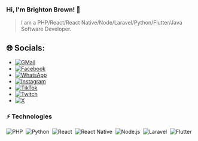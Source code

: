 ### Hi, I'm Brighton Brown! 👋
> I am a PHP/React/React Native/Node/Laravel/Python/Flutter/Java Software Developer.

## 🌐 Socials:
- [![GMail](https://img.shields.io/badge/GMail-%23FF0000.svg?logo=GMail&logoColor=white)](mailto:brizziehh@gmail.com)
- [![Facebook](https://img.shields.io/badge/Facebook-%231877F2.svg?logo=Facebook&logoColor=white)](https://facebook.com/brizzieh) 
- [![WhatsApp](https://img.shields.io/badge/WhatsApp-%25D366.svg?logo=WhatsApp&logoColor=white)](https://wa.me/+255678396496) 
- [![Instagram](https://img.shields.io/badge/Instagram-%23E4405F.svg?logo=Instagram&logoColor=white)](https://instagram.com/brizzieh) 
- [![TikTok](https://img.shields.io/badge/TikTok-%23000000.svg?logo=TikTok&logoColor=white)](https://tiktok.com/@brizziehx) 
- [![Twitch](https://img.shields.io/badge/Twitch-%239146FF.svg?logo=Twitch&logoColor=white)](https://twitch.tv/brizzieh) 
- [![X](https://img.shields.io/badge/X-black.svg?logo=X&logoColor=white)](https://x.com/BrightonBrown) 

### ⚡ Technologies  

![PHP](https://img.shields.io/badge/PHP-24292e?style=flat-square&logo=php&labelColor=24292e&color=474d56)&nbsp;
![Python](https://img.shields.io/badge/Python-24292e?style=flat-square&logo=python&labelColor=24292e&color=474d56)&nbsp;
![React](https://img.shields.io/badge/React-24292e?style=flat-square&logo=react&labelColor=24292e&color=474d56)&nbsp;
![React Native](https://img.shields.io/badge/React_Native-24292e?style=flat-square&logo=react&labelColor=24292e&color=474d56)&nbsp;
![Node.js](https://img.shields.io/badge/Node.js-24292e?style=flat-square&logo=node.js&labelColor=24292e&color=474d56)&nbsp;
![Laravel](https://img.shields.io/badge/Laravel-24292e?style=flat-square&logo=laravel&labelColor=24292e&color=474d56)&nbsp;
![Flutter](https://img.shields.io/badge/Flutter-24292e?style=flat-square&logo=flutter&labelColor=24292e&color=474d56)&nbsp;
